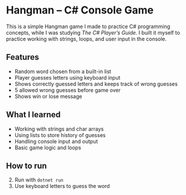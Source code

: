# Hangman – C# Console Game

This is a simple Hangman game I made to practice C# programming concepts, while I was studying *The C# Player’s Guide*. I built it myself to practice working with strings, loops, and user input in the console.

## Features
- Random word chosen from a built-in list
- Player guesses letters using keyboard input
- Shows correctly guessed letters and keeps track of wrong guesses
- 5 allowed wrong guesses before game over
- Shows win or lose message

## What I learned
- Working with strings and char arrays
- Using lists to store history of guesses
- Handling console input and output
- Basic game logic and loops

## How to run
2. Run with `dotnet run`
3. Use keyboard letters to guess the word
